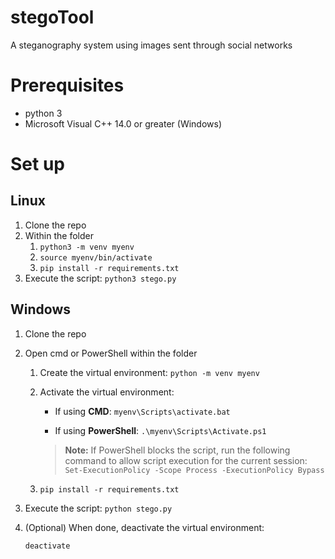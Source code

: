 # stegoTool
A steganography system using images sent through social networks

# Prerequisites
- python 3
- Microsoft Visual C++ 14.0 or greater (Windows)

# Set up
## Linux
1. Clone the repo
2. Within the folder
    1. `python3 -m venv myenv`
    2. `source myenv/bin/activate`
    3. `pip install -r requirements.txt`
3. Execute the script: `python3 stego.py`

## Windows

1. Clone the repo
2. Open cmd or PowerShell within the folder
    1. Create the virtual environment: `python -m venv myenv`
    2. Activate the virtual environment:
    
        - If using **CMD**:
            `myenv\Scripts\activate.bat`
        
        - If using **PowerShell**:
            `.\myenv\Scripts\Activate.ps1`
        
        > **Note:** If PowerShell blocks the script, run the following command to allow script execution for the current session:
        >`Set-ExecutionPolicy -Scope Process -ExecutionPolicy Bypass`
        
    3. `pip install -r requirements.txt`
3. Execute the script: `python stego.py`
4. (Optional) When done, deactivate the virtual environment:

    `deactivate`